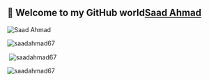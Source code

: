 ## 👋 Welcome to my GitHub world[Saad Ahmad](https://github.com/saadahmad67)
![Saad Ahmad](https://readme-typing-svg.demolab.com/?font=Consolas&weight=600&pause=1000&color=2EA043&center=true&vCenter=true&width=435&lines=Back+End+Developer)<br>








<p><img align="left" src="https://github-readme-stats.vercel.app/api/top-langs?username=saadahmad67&theme=tokyonight&count_private=true&langs" alt="saadahmad67" /></p><br>

<p>&nbsp;<img align="center" src="https://github-readme-stats.vercel.app/api?username=saadahmad67&show_icons=true&theme=tokyonight&count_private=true&hide_rank=true&line_height=24" alt="saadahmad67" /></p>

<p><img align="center" src="https://github-readme-streak-stats.herokuapp.com/?user=saadahmad67&theme=react&hide_border=false" alt="saadahmad67" /></p>
